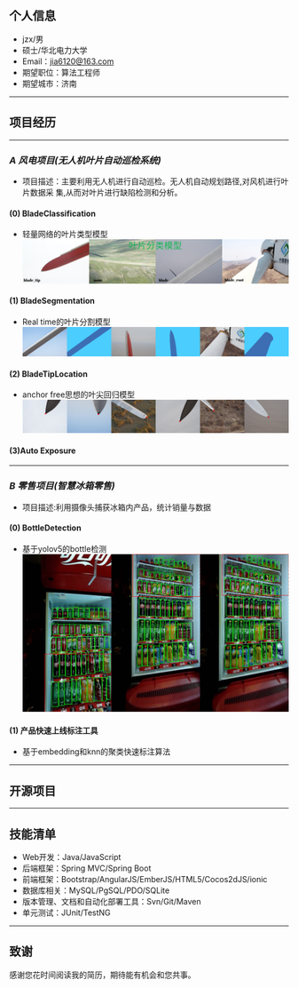 ## 个人信息
- jzx/男 
- 硕士/华北电力大学
- Email：jia6120@163.com
- 期望职位：算法工程师
- 期望城市：济南
---    
## 项目经历 
---    
### *A 风电项目(无人机叶片自动巡检系统)*
- 项目描述：主要利用无人机进行自动巡检。无人机自动规划路径,对风机进行叶片数据采
集,从而对叶片进行缺陷检测和分析。
#### (0) BladeClassification
- 轻量网络的叶片类型模型
![avatar](./images/blade_classification.jpg)  
#### (1) BladeSegmentation
- Real time的叶片分割模型
![avatar](./images/blade_segmentation.png)
#### (2) BladeTipLocation
- anchor free思想的叶尖回归模型
![avatar](./images/blade_tip_location.png)

#### (3)Auto Exposure
---    

### *B 零售项目(智慧冰箱零售)*
- 项目描述:利用摄像头捕获冰箱内产品，统计销量与数据
#### (0) BottleDetection
- 基于yolov5的bottle检测
![avatar](./images/bottle_detection.png)  
#### (1) 产品快速上线标注工具
- 基于embedding和knn的聚类快速标注算法
---    

## 开源项目
---    

## 技能清单

- Web开发：Java/JavaScript
- 后端框架：Spring MVC/Spring Boot
- 前端框架：Bootstrap/AngularJS/EmberJS/HTML5/Cocos2dJS/ionic
- 数据库相关：MySQL/PgSQL/PDO/SQLite
- 版本管理、文档和自动化部署工具：Svn/Git/Maven
- 单元测试：JUnit/TestNG
      
---      
## 致谢
感谢您花时间阅读我的简历，期待能有机会和您共事。

